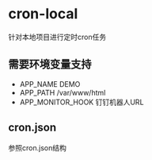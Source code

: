 # cron-local
针对本地项目进行定时cron任务
## 需要环境变量支持
* APP_NAME  DEMO
* APP_PATH  /var/www/html
* APP_MONITOR_HOOK  钉钉机器人URL
## cron.json
参照cron.json结构
